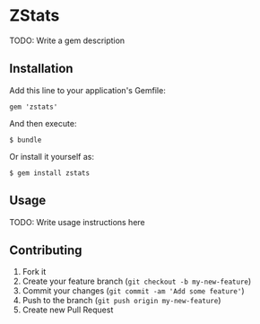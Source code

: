 # ZStats

TODO: Write a gem description

## Installation

Add this line to your application's Gemfile:

    gem 'zstats'

And then execute:

    $ bundle

Or install it yourself as:

    $ gem install zstats

## Usage

TODO: Write usage instructions here

## Contributing

1. Fork it
2. Create your feature branch (`git checkout -b my-new-feature`)
3. Commit your changes (`git commit -am 'Add some feature'`)
4. Push to the branch (`git push origin my-new-feature`)
5. Create new Pull Request
